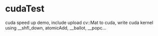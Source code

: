 # cudaTest
cuda speed up demo, include upload cv::Mat to cuda, write cuda kernel using __shfl_down, atomicAdd, __ballot, __popc...
